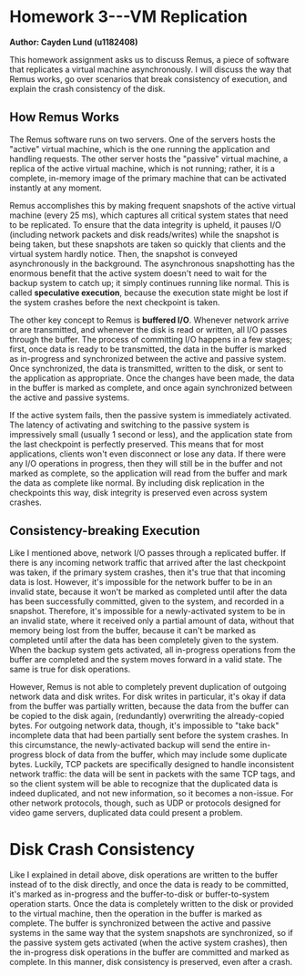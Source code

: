 # Homework 3---VM Replication

**Author: Cayden Lund (u1182408)**

This homework assignment asks us to discuss Remus, a piece of software that replicates a virtual machine asynchronously.
I will discuss the way that Remus works, go over scenarios that break consistency of execution, and explain the crash consistency of the disk.


## How Remus Works

The Remus software runs on two servers.
One of the servers hosts the "active" virtual machine, which is the one running the application and handling requests.
The other server hosts the "passive" virtual machine, a replica of the active virtual machine, which is not running; rather, it is a complete, in-memory image of the primary machine that can be activated instantly at any moment.

Remus accomplishes this by making frequent snapshots of the active virtual machine (every 25 ms), which captures all critical system states that need to be replicated.
To ensure that the data integrity is upheld, it pauses I/O (including network packets and disk reads/writes) while the snapshot is being taken, but these snapshots are taken so quickly that clients and the virtual system hardly notice.
Then, the snapshot is conveyed asynchronously in the background.
The asynchronous snapshotting has the enormous benefit that the active system doesn't need to wait for the backup system to catch up; it simply continues running like normal.
This is called **speculative execution**, because the execution state might be lost if the system crashes before the next checkpoint is taken.

The other key concept to Remus is **buffered I/O**.
Whenever network arrive or are transmitted, and whenever the disk is read or written, all I/O passes through the buffer.
The process of committing I/O happens in a few stages; first, once data is ready to be transmitted, the data in the buffer is marked as in-progress and synchronized between the active and passive system.
Once synchronized, the data is transmitted, written to the disk, or sent to the application as appropriate.
Once the changes have been made, the data in the buffer is marked as complete, and once again synchronized between the active and passive systems.

If the active system fails, then the passive system is immediately activated.
The latency of activating and switching to the passive system is impressively small (usually 1 second or less), and the application state from the last checkpoint is perfectly preserved.
This means that for most applications, clients won't even disconnect or lose any data.
If there were any I/O operations in progress, then they will still be in the buffer and not marked as complete, so the application will read from the buffer and mark the data as complete like normal.
By including disk replication in the checkpoints this way, disk integrity is preserved even across system crashes.


## Consistency-breaking Execution

Like I mentioned above, network I/O passes through a replicated buffer.
If there is any incoming network traffic that arrived after the last checkpoint was taken, if the primary system crashes, then it's true that that incoming data is lost.
However, it's impossible for the network buffer to be in an invalid state, because it won't be marked as completed until after the data has been successfully committed, given to the system, and recorded in a snapshot.
Therefore, it's impossible for a newly-activated system to be in an invalid state, where it received only a partial amount of data, without that memory being lost from the buffer, because it can't be marked as completed until after the data has been completely given to the system.
When the backup system gets activated, all in-progress operations from the buffer are completed and the system moves forward in a valid state.
The same is true for disk operations.

However, Remus is not able to completely prevent duplication of outgoing network data and disk writes.
For disk writes in particular, it's okay if data from the buffer was partially written, because the data from the buffer can be copied to the disk again, (redundantly) overwriting the already-copied bytes.
For outgoing network data, though, it's impossible to "take back" incomplete data that had been partially sent before the system crashes.
In this circumstance, the newly-activated backup will send the entire in-progress block of data from the buffer, which may include some duplicate bytes.
Luckily, TCP packets are specifically designed to handle inconsistent network traffic: the data will be sent in packets with the same TCP tags, and so the client system will be able to recognize that the duplicated data is indeed duplicated, and not new information, so it becomes a non-issue.
For other network protocols, though, such as UDP or protocols designed for video game servers, duplicated data could present a problem.


# Disk Crash Consistency

Like I explained in detail above, disk operations are written to the buffer instead of to the disk directly, and once the data is ready to be committed, it's marked as in-progress and the buffer-to-disk or buffer-to-system operation starts.
Once the data is completely written to the disk or provided to the virtual machine, then the operation in the buffer is marked as complete.
The buffer is synchronized between the active and passive systems in the same way that the system snapshots are synchronized, so if the passive system gets activated (when the active system crashes), then the in-progress disk operations in the buffer are committed and marked as complete.
In this manner, disk consistency is preserved, even after a crash.

